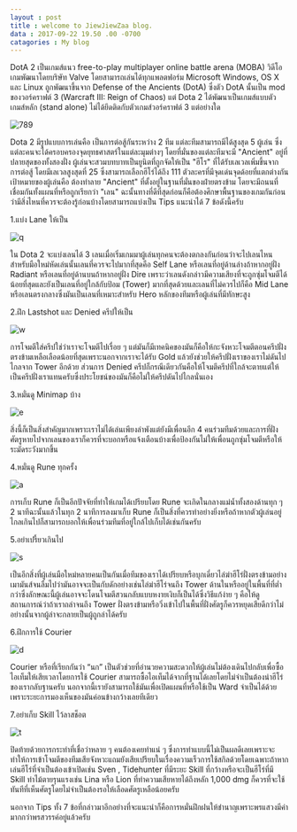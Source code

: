 ```yaml
---
layout : post
title : welcome to JiewJiewZaa blog.
data : 2017-09-22 19.50 .00 -0700
catagories : My blog
---
```


DotA 2 เป็นเกมส์แนว free-to-play multiplayer online battle arena  (MOBA) วิดีโอเกมพัฒนาโดยบริษัท Valve โดยสามารถเล่นได้ทุกแพลตฟอร์ม Microsoft Windows, OS X และ Linux  ถูกพัฒนาขึ้นจาก Defense of the Ancients (DotA) ซึ่งตัว DotA นั้นเป็น mod ของวอร์คราฟต์ 3 (Warcraft III: Reign of Chaos) แต่ Dota 2 ได้พัฒนาเป็นเกมส์แบบตัวเกมส์หลัก (stand alone) ไม่ได้ยึดติดกับตัวเกมส์วอร์คราฟต์ 3 แต่อย่างใด 

![789](https://www.blognone.com/sites/default/files/externals/7a8f7fdb48d6d78b343d642cc2d6f736.jpg)

Dota 2 มีรูปแบบการเล่นคือ เป็นการต่อสู้กันระหว่าง 2 ทีม แต่ละทีมสามารถมีได้สูงสุด 5 ผู้เล่น ซึ่งแต่ละคนจะได้ครอบครองจุดยุทธศาสตร์ในแต่ละมุมต่างๆ โดยที่มั่นของแต่ละทีมจะมี "Ancient" อยู่ที่ปลายสุดของทั้งสองฝั่ง  ผู้เล่นจะสวมบทบาทเป็นยูนิตที่ถูกจัดให้เป็น "ฮีโร" ที่ได้รับเลเวลเพิ่มขึ้นจากการต่อสู้ โดยมีเลเวลสูงสุดที่ 25   ซึ่งสามารถเลือกฮีโร่ได้ถึง 111 ตัวละครที่มีจุดเด่นจุดด้อยที่แตกต่างกัน  เป้าหมายของผู้เล่นคือ ต้องทำลาย "Ancient"  ที่ตั้งอยู่ในฐานที่มั่นของฝ่ายตรงข้าม โดยจะมีถนนที่เชื่อมกันทั้งแผนที่หรือถูกเรียกว่า  "เลน"
ฉะนั้นทางที่ดีที่สุดก่อนก็คือต้องศึกษาพื้นฐานของเกมกันก่อนว่ามีสิ่งไหนที่ควรจะต้องรู้ก่อนบ้างโดยสามารถแบ่งเป็น Tips แนะนำได้ 7 ข้อดังนี้ครับ

1.แบ่ง Lane ให้เป็น

![q](https://www.researchgate.net/profile/Anders_Drachen/publication/275963125/figure/fig2/AS:294447867809795@1447213250569/Fig-2-The-DotA-2-map-The-Radiant-base-is-at-the-bottom-left-the-Dire-base-at-the-top.png)

ใน Dota 2 จะแบ่งเลนได้ 3 เลนเมื่อเริ่มเกมมาผู้เล่นทุกคนจะต้องตกลงกันก่อนว่าจะไปเลนไหน สำหรับมือใหม่หัดเล่นนั้นเลนที่ควรจะไปมากที่สุดคือ Self Lane หรือเลนที่อยู่ด้านล่างถ้าหากอยู่ฝั่ง Radiant หรือเลนที่อยู่ด้านบนถ้าหากอยู่ฝั่ง Dire เพราะว่าเลนดังกล่าวมีความเสียงที่จะถูกซุ่มโจมตีได้น้อยที่สุดและยังเป็นเลนที่อยู่ใกล้กับป้อม (Tower) มากที่สุดด้วยและเลนที่ไม่ควรไปก็คือ Mid Lane หรือเลนตรงกลางซึ่งมันเป็นเลนที่เหมาะสำหรับ Hero หลักของทีมหรือผู้เล่นที่มีทักษะสูง

 
2.ฝึก Lastshot และ Denied ครีปให้เป็น


![w](https://notebookspec.com/web/wp-content/uploads/2016/02/optimized-dota_creep_block_2.jpg)

การโจมตีใส่ครีปใช่ว่าเราจะโจมตีไปเรื่อย ๆ แต่มันก็มีเทคนิคของมันก็คือให้กะจังหวะโจมตีตอนครีปฝั่งตรงข้ามเหลือเลือดน้อยที่สุดเพราะนอกจากเราจะได้รับ Gold แล้วยังช่วยให้ครีปฝั่งเราของเราไม่ดันไปไกลจาก Tower อีกด้วย ส่วนการ Denied ครีปก็กรณีเดียวกันคือให้โจมตีครีปที่ใกล้จะตายแต่ให้เป็นครีปฝั่งเราแทนครับซึ่งประโยชน์ของมันก็คือไม่ให้ครีปดันไปไกลนั่นเอง

 

3.หมั่นดู Minimap บ้าง


![e](https://i.ytimg.com/vi/VPxFy_b9tqo/maxresdefault.jpg)

สิ่งนี้ก็เป็นสิ่งสำคัญมากเพราะเราไม่ได้เล่นเพียงลำพังแต่ยังมีเพื่อนอีก 4 คนร่วมทีมด้วยและการที่ฝั่งศัตรูหายไปจากเลนของเราก็ควรที่จะบอกหรือแจ้งเตือนบ้างเพื่อป้องกันไม่ให้เพื่อนถูกซุ่มโจมตีหรือให้ระมัดระวังมากขึ้น

 

4.หมั่นดู Rune ทุกครั้ง

![a](https://steamuserimages-a.akamaihd.net/ugc/920127181908369667/58FC7E4FE402CDEF84BCAFE0F085EF126EE37953/)

การเก็บ Rune ก็เป็นอีกปัจจัยที่ทำให้เกมได้เปรียบโดย Rune จะเกิดในกลางแม่น้ำทั้งสองด้านทุก ๆ 2 นาทีฉะนั้นแล้วในทุก 2 นาทีการลงมาเก็บ Rune ก็เป็นสิ่งที่ควรทำอย่างยิ่งหรือถ้าหากตัวผู้เล่นอยู่ไกลเกินไปก็สามารถบอกให้เพื่อนร่วมทีมที่อยู่ใกล้ไปเก็บได้เช่นกันครับ

 

5.อย่าเปรี้ยวเกินไป

![s](http://cdn.dota2.com/apps/dota2/images/blog/play/screenshot_03.jpg)

เป็นอีกสิ่งที่ผู้เล่นมือใหม่หลายคนเป็นกันเมื่อทีมของเราได้เปรียบหรือบุกเดี่ยวไล่ฆ่าฮีโร่ฝั่งตรงข้ามอย่างเมามันส์จนลืมไปว่ามันอาจจะเป็นกับดักอย่างเช่นไล่ฆ่าฮีโร่จนถึง Tower ด้านในหรืออยู่ในพื้นที่ที่ต่ำกว่าซึ่งลักษณะนี้ผู้เล่นอาจจะโดนโจมตีสวนกลับแบบหงายเงิบก็เป็นได้ซึ่งวิธีแก้ง่าย ๆ คือให้ดูสถานการณ์ว่าถ้าเราถลำจนถึง Tower ฝั่งตรงข้ามหรือวิ่งเข้าไปในพื้นที่ฝั่งศัตรูก็ควรหยุดเสียดีกว่าไม่อย่างนั้นจากผู้ล่าจะกลายเป็นผู้ถูกล่าได้ครับ

 

6.ฝึกการใช้ Courier

![d](https://notebookspec.com/web/wp-content/uploads/2016/01/2830623-dota2goat2.jpg)

Courier หรือที่เรียกกันว่า “นก” เป็นตัวช่วยที่อำนวยความสะดวกให้ผู้เล่นไม่ต้องเดินไปกลับเพื่อซื้อไอเท็มให้เสียเวลาโดยการใช้ Courier สามารถซื้อไอเท็มได้จากที่ฐานได้เลยโดยไม่จำเป็นต้องนำฮีโร่ของเรากลับฐานครับ นอกจากนี้เรายังสามารถใช้มันเพื่อเปิดแผนที่หรือใช้เป็น Ward จำเป็นได้ด้วยเพราะระยะการมองเห็นของมันค่อนข้างกว้างเลยทีเดียว

 

7.อย่าเก็บ Skill ไว้ลาสช็อต

![t](https://i.ytimg.com/vi/lPkc2hRbK2E/maxresdefault.jpg)

ปิดท้ายด้วยการกระทำที่เชื่อว่าหลาย ๆ คนต้องเคยทำแน่ ๆ ซึ่งการทำแบบนี้ไม่เป็นผลดีเลยเพราะจะทำให้การเข้าโจมตีของทีมเสียจังหวะแถมยังเสียเปรียบในเรื่องความเร็วการใช้สกิลด้วยโดยเฉพาะถ้าหากเล่นฮีโร่ที่จำเป็นต้องเข้าเปิดเช่น Sven , Tidehunter ที่มีระยะ Skill ที่กว้างหรือจะเป็นฮีโร่ที่มี Skill ท่าไม้ตายรุนแรงเช่น Lina หรือ Lion ที่ทำความเสียหายได้ถึงหลัก 1,000 dmg ก็ควรที่จะใช้ทันทีที่เห็นศัตรูโดยไม่จำเป็นต้องรอให้เลือดศัตรูเหลือน้อยครับ

นอกจาก Tips ทั้ง 7 ข้อที่กล่าวมาอีกอย่างที่จะแนะนำก็คือการหมั่นฝึกฝนให้ชำนาญเพราะพรแสวงมีค่ามากกว่าพรสวรรค์อยู่แล้วครับ






